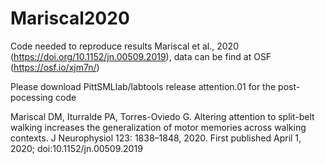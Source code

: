 # Mariscal2020

Code needed to reproduce results Mariscal et al., 2020 (https://doi.org/10.1152/jn.00509.2019), data can be find at OSF (https://osf.io/xjm7n/) 

Please download PittSMLlab/labtools release attention.01 for the post-pocessing code 

Mariscal DM, Iturralde PA, Torres-Oviedo G. Altering attention to split-belt walking increases the generalization of motor memories across walking contexts. J Neurophysiol 123: 1838–1848, 2020. First published April 1, 2020; doi:10.1152/jn.00509.2019
